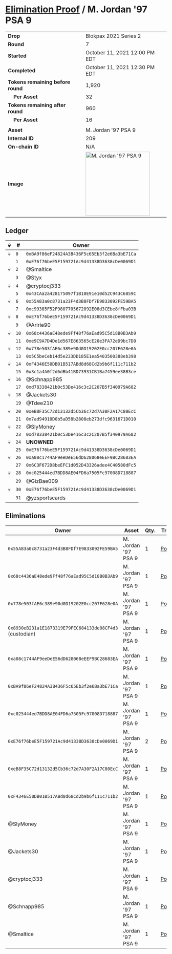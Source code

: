 # [Elimination Proof](./readme.md) / M. Jordan &#039;97 PSA 9

|||
|---|---|
| **Drop** | Blokpax 2021 Series 2 |
| **Round** | 7 |
| **Started** | October 11, 2021 12:00 PM EDT |
| **Completed** | October 11, 2021 12:30 PM EDT |
| **Tokens remaining before round** | 1,920 |
| **&nbsp;&nbsp;&nbsp;&nbsp;Per Asset** | 32 |
| **Tokens remaining after round** | 960 |
| **&nbsp;&nbsp;&nbsp;&nbsp;Per Asset** | 16 |
| | |
| **Asset** | M. Jordan &#039;97 PSA 9 |
| **Internal ID** | 209 |
| **On-chain ID** | N/A |
| **Image** | <img src="https://tcdn.blokpax.com/9484ebfa-636d-4d17-ae23-415d680edb09/838a87b4f457c2118038ea359847820a675ccadb29a02bb3ab9197c64af6d3e5.jpg" height="200" alt="M. Jordan &#039;97 PSA 9" /> |

## Ledger

| 💀 | # | Owner |
| --- | --- | --- |
| 💀 | `0` | `0xBA9f86eF24824A3B436F5c65Eb3f2e6Ba3bE71Ca` |
|  | `1` | `0xE76f76beE5F159721Ac9d41338D3638cDe0069D1` |
| 💀 | `2` | @Smaltice |
|  | `3` | @Styx |
| 💀 | `4` | @cryptocj333 |
|  | `5` | `0x43CAa2a428175097f1B10E91e10d52C943C6859C` |
| 💀 | `6` | `0x55A83a0c8731a23F4d3B8FDf7E9833092FE59BA5` |
|  | `7` | `0xc99385F52F9807705672092E08d3CEbe8fFba03B` |
| 💀 | `8` | `0xE76f76beE5F159721Ac9d41338D3638cDe0069D1` |
|  | `9` | @Aririe90 |
| 💀 | `10` | `0x68c4436aE48ede9Ff48f76aEad95C5d18B0B3Ab9` |
|  | `11` | `0xe9C9A7D4De1d567E863565cE20e3FA72eD9bc7D0` |
| 💀 | `12` | `0x778e503fAE6c389e90d0D19202E0cc207F628e0A` |
|  | `13` | `0x5C5beCeb14d5e233DD185E1ea5403500388eb398` |
| 💀 | `14` | `0xF4346E50DB01B517ABd8d68Cd2b9b6f111c711b2` |
|  | `15` | `0x3c1a4A0f2d6dBb41BD73931CB1Ba7459ee38B3ce` |
| 💀 | `16` | @Schnapp985 |
|  | `17` | `0xd78338421b0c53De416c3c2C207B5f340979A682` |
| 💀 | `18` | @Jackets30 |
|  | `19` | @Tdee210 |
| 💀 | `20` | `0xeB8F35C72d13132d5Cb36c72d7A30F2A17C80EcC` |
|  | `21` | `0x7ad94910D0b5aD58b2808eb273dfc9631671D010` |
| 💀 | `22` | @SlyMoney |
|  | `23` | `0xd78338421b0c53De416c3c2C207B5f340979A682` |
| 💀 | `24` | **UNOWNED** |
|  | `25` | `0xE76f76beE5F159721Ac9d41338D3638cDe0069D1` |
| 💀 | `26` | `0xa08c1744AF9eeDeE56dD628068eEEF9BC28683EA` |
|  | `27` | `0x6C3F672D8beEFC1d052D43326adee4C40580dFc5` |
| 💀 | `28` | `0xc025444ed7BDD8AE04FD6a7505Fc97008D718887` |
|  | `29` | @GizBae009 |
| 💀 | `30` | `0xE76f76beE5F159721Ac9d41338D3638cDe0069D1` |
|  | `31` | @yzsportscards |


## Eliminations

| Owner | Asset | Qty. | Transaction |
| --- | --- | --- | --- |
| `0x55A83a0c8731a23F4d3B8FDf7E9833092FE59BA5` | M. Jordan '97 PSA 9 | 1 | [Polygonscan](https://polygonscan.com/tx/0x12479aa0eccbf5824164c79e8d62e475552d8b91b2d46fc71a5c02ae4df9d692) |
| `0x68c4436aE48ede9Ff48f76aEad95C5d18B0B3Ab9` | M. Jordan '97 PSA 9 | 1 | [Polygonscan](https://polygonscan.com/tx/0x41a55eb613af8598db29654804a341f889db091b6c62e4b386ea9ecdc2bbf016) |
| `0x778e503fAE6c389e90d0D19202E0cc207F628e0A` | M. Jordan '97 PSA 9 | 1 | [Polygonscan](https://polygonscan.com/tx/0xfabb9cb05ed18b18823b4fcb84ae2315b45807e9d543063858c906e658e33724) |
| `0x8930eB231a1E1873319E79FEC684133de08CF4d3` (custodian) | M. Jordan '97 PSA 9 | 1 | [Polygonscan](https://polygonscan.com/tx/0x480f378cffe3ee6b639aed8c0f88e188298e88ea5bf78ec6d736056683f4c151) |
| `0xa08c1744AF9eeDeE56dD628068eEEF9BC28683EA` | M. Jordan '97 PSA 9 | 1 | [Polygonscan](https://polygonscan.com/tx/0x8e75c5525c8ba62e82d309513752536023537b2ebde3683f5920fb4e770ab028) |
| `0xBA9f86eF24824A3B436F5c65Eb3f2e6Ba3bE71Ca` | M. Jordan '97 PSA 9 | 1 | [Polygonscan](https://polygonscan.com/tx/0x599bb98a5ab26320c788f4976557175adc8a10c6e924dba78cce3502a36e5d5e) |
| `0xc025444ed7BDD8AE04FD6a7505Fc97008D718887` | M. Jordan '97 PSA 9 | 1 | [Polygonscan](https://polygonscan.com/tx/0x0ad9369a832c2e68bc42fdbc4312e41e7a183f0fde6f455700524162140ba840) |
| `0xE76f76beE5F159721Ac9d41338D3638cDe0069D1` | M. Jordan '97 PSA 9 | 2 | [Polygonscan](https://polygonscan.com/tx/0x741b8d6ae6a04391ca8947ff343d99e277a5837ccd44d013be6eb31b677874de) |
| `0xeB8F35C72d13132d5Cb36c72d7A30F2A17C80EcC` | M. Jordan '97 PSA 9 | 1 | [Polygonscan](https://polygonscan.com/tx/0xc29b5c0b1b17df86b8fb63b942bd51161b764ddfc3577e12e97eed57d7b9ef2f) |
| `0xF4346E50DB01B517ABd8d68Cd2b9b6f111c711b2` | M. Jordan '97 PSA 9 | 1 | [Polygonscan](https://polygonscan.com/tx/0x5bb2611c261dc0454269c14faae5b0bd88b222a2ffa6fa803aeee5da61bbe8eb) |
| @SlyMoney | M. Jordan '97 PSA 9 | 1 | [Polygonscan](https://polygonscan.com/tx/0x838ac63d46b1deb00735877fea741c755743aad1ff1a752cead2768db5fd7b9d) |
| @Jackets30 | M. Jordan '97 PSA 9 | 1 | [Polygonscan](https://polygonscan.com/tx/0xf7b5efa5b41a48a84d3fdb53f963bcfd927c23012adfdf48893dad9fd5b89850) |
| @cryptocj333 | M. Jordan '97 PSA 9 | 1 | [Polygonscan](https://polygonscan.com/tx/0xcf5ca88d7a3b54ba8323dac65b150123628366c6abee474b8d3802b59ac3dda6) |
| @Schnapp985 | M. Jordan '97 PSA 9 | 1 | [Polygonscan](https://polygonscan.com/tx/0x68dcee5b36a08ab806473e7be852293eef0dc148e7d33bea363cd61225b9f9e5) |
| @Smaltice | M. Jordan '97 PSA 9 | 1 | [Polygonscan](https://polygonscan.com/tx/0xbe5c2fdf1eb82b00744f3b494867413084ede0e49e123edb8be6de50a1de0036) |
